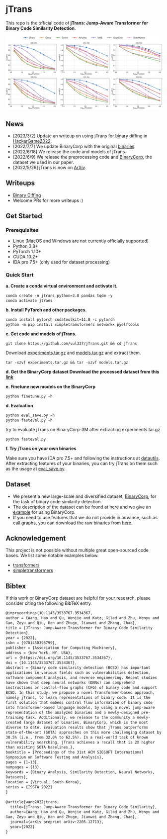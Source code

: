 # jTrans
This repo is the official code of **jTrans: Jump-Aware Transformer for Binary Code Similarity Detection**. 

![Illustrating the performance of the proposed jTrans](/figures/poolsizecompare.png)

## News
* \[2023/3/2\] Update an writeup on using jTrans for binary diffing in [HackerGame2022](https://github.com/USTC-Hackergame/hackergame2022-writeups/tree/master/official/%E7%81%AB%E7%9C%BC%E9%87%91%E7%9D%9B%E7%9A%84%E5%B0%8F%20E). 
* \[2022/7/7\] We update BinaryCorp with the original [binaries](https://cloud.vul337.team:9443/s/W57ZWXxn7zSKG4q).
* \[2022/6/18\] We release the code and models of jTrans. 
* \[2022/6/9\] We release the preprocessing code and [BinaryCorp](https://cloud.vul337.team:9443/s/cxnH8DfZTADLKCs), the dataset we used in our paper.
* \[2022/5/26\] jTrans is now on [ArXiv](https://arxiv.org/pdf/2205.12713.pdf).

## Writeups
* [Binary Diffing](https://github.com/USTC-Hackergame/hackergame2022-writeups/tree/master/official/%E7%81%AB%E7%9C%BC%E9%87%91%E7%9D%9B%E7%9A%84%E5%B0%8F%20E#jtrans)
* Welcome PRs for more writeups :)

## Get Started
### Prerequisites
- Linux (MacOS and Windows are not currently officially supported)
- Python 3.8+
- PyTorch 1.10+
- CUDA 10.2+
- IDA pro 7.5+ (only used for dataset processing)

### Quick Start

**a. Create a conda virtual environment and activate it.**
```
conda create -n jtrans python=3.8 pandas tqdm -y
conda activate jtrans
```

**b. Install PyTorch and other packages.**
```
conda install pytorch cudatoolkit=11.0 -c pytorch
python -m pip install simpletransformers networkx pyelftools
```

**c. Get code and models of jTrans.**
```
git clone https://github.com/vul337/jTrans.git && cd jTrans
```
Download [experiments.tar.gz](https://cloud.vul337.team:9443/s/wmqzYFyJnSEfEgm) and [models.tar.gz](https://cloud.vul337.team:9443/s/tM5qGQPJa6iynCf) and extract them.
```
tar -xzvf experiments.tar.gz && tar -xzvf models.tar.gz
```

**d. Get the BinaryCorp dataset
Download the processed dataset from this [link](https://cloud.vul337.team:9443/s/cxnH8DfZTADLKCs)**

**e. Finetune new models on the BinaryCorp**
```
python finetune.py -h
```

**d. Evaluation**
```
python eval_save.py -h
python fasteval.py -h
```
try to evaluate jTrans on BinaryCorp-3M after extracting experiments.tar.gz
```
python fasteval.py
```

**f. Try jTrans on your own binaries**

Make sure you have IDA pro 7.5+ and following the instructions at [datautils](datautils/README.md). After extracting features of your binaries, you can try jTrans on them such as the usage at [eval_save.py](./eval_save.py).

## Dataset
- We present a new large-scale and diversified dataset, [BinaryCorp](https://cloud.vul337.team:9443/s/cxnH8DfZTADLKCs), for the task of binary code similarity detection. 
- The description of the dataset can be found at [here](datautils/README.md) and we give an [example](datautils/playdata.py) for using BinaryCorp.
- If you need to use features that we do not provide in advance, such as call graphs, you can download the raw binaries from [here](https://cloud.vul337.team:9443/s/W57ZWXxn7zSKG4q).

## Acknowledgement
This project is not possible without multiple great open-sourced code bases. We list some notable examples below.

* [transformers](https://github.com/huggingface/transformers)
* [simpletransformers](https://github.com/ThilinaRajapakse/simpletransformers)

## Bibtex
If this work or BinaryCorp dataset are helpful for your research, please consider citing the following BibTeX entry.

```
@inproceedings{10.1145/3533767.3534367,
author = {Wang, Hao and Qu, Wenjie and Katz, Gilad and Zhu, Wenyu and Gao, Zeyu and Qiu, Han and Zhuge, Jianwei and Zhang, Chao},
title = {JTrans: Jump-Aware Transformer for Binary Code Similarity Detection},
year = {2022},
isbn = {9781450393799},
publisher = {Association for Computing Machinery},
address = {New York, NY, USA},
url = {https://doi.org/10.1145/3533767.3534367},
doi = {10.1145/3533767.3534367},
abstract = {Binary code similarity detection (BCSD) has important applications in various fields such as vulnerabilities detection, software component analysis, and reverse engineering. Recent studies have shown that deep neural networks (DNNs) can comprehend instructions or control-flow graphs (CFG) of binary code and support BCSD. In this study, we propose a novel Transformer-based approach, namely jTrans, to learn representations of binary code. It is the first solution that embeds control flow information of binary code into Transformer-based language models, by using a novel jump-aware representation of the analyzed binaries and a newly-designed pre-training task. Additionally, we release to the community a newly-created large dataset of binaries, BinaryCorp, which is the most diverse to date. Evaluation results show that jTrans outperforms state-of-the-art (SOTA) approaches on this more challenging dataset by 30.5% (i.e., from 32.0% to 62.5%). In a real-world task of known vulnerability searching, jTrans achieves a recall that is 2X higher than existing SOTA baselines.},
booktitle = {Proceedings of the 31st ACM SIGSOFT International Symposium on Software Testing and Analysis},
pages = {1–13},
numpages = {13},
keywords = {Binary Analysis, Similarity Detection, Neural Networks, Datasets},
location = {Virtual, South Korea},
series = {ISSTA 2022}
}

@article{wang2022jtrans,
  title={jTrans: Jump-Aware Transformer for Binary Code Similarity},
  author={Wang, Hao and Qu, Wenjie and Katz, Gilad and Zhu, Wenyu and Gao, Zeyu and Qiu, Han and Zhuge, Jianwei and Zhang, Chao},
  journal={arXiv preprint arXiv:2205.12713},
  year={2022}
}
```